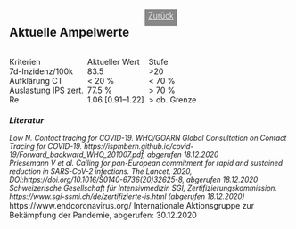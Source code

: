 <html>
  <head>
    <title>Aktuelle Ampelwerte</title>
    <meta charset="utf-8" />
    <meta http-equiv="expires" content="0">
  <style>
 /* FONTS */
 @import url("https://fonts.googleapis.com/css?family=Open+Sans+Condensed:300,700");
</style>
  </head>
  <body> 
 <div style="display:flex;"><h2>Aktuelle Ampelwerte</h2> <div style="margin-left:2em;padding:3px 6px 0 6px;background-color:#888;color:#fff;font-weight:300;height:27px!important;"><a href="main" style="color:#fff;">Zurück</a></div></div>
    <div class="onecol">
  <div class="ntbl" style="display:flex;width:355px;margin-top:1em;">
    <div class="st0" style="width:140px">
      Kriterien
    </div>
    <div class=" st0" style="width:110px">
      Aktueller Wert
    </div>
    <div class="s0" style="width:100px">
      Stufe
    </div>
    </div>
  <div class="ntbl" style="display:flex;width:355px;">
     <div class="st0" style="width:140px">
      7d-Inzidenz/100k
    </div>
    <div class=" st0" style="width:110px">
      83.5
    </div>
     <div class=" st4b" style="width:100px">
      >20
    </div>
  </div>
  <div class="ntbl" style="display:flex;width:355px;">
     <div class=" st0" style="width:140px">
      Aufklärung CT
    </div>
    <div class=" st0" style="width:110px">
      < 20 %
    </div>
     <div class=" st4b" style="width:100px">
      < 70 %
    </div>
  </div>
  <div class="ntbl" style="display:flex;width:355px;">
    <div class=" st0" style="width:140px">
      Auslastung IPS zert.
    </div>
    <div class=" st0" style="width:110px">
      77.5 %
    </div>
     <div class=" st4b" style="width:100px">
      > 70 %
    </div>
  </div>
  <div class="ntbl" style="display:flex;width:355px;">
    <div class=" st0" style="width:140px">
      Re
    </div>
    <div class=" st0" style="width:110px">
     1.06 [0.91–1.22]
    </div>
    <div class=" st4b" style="width:100px">
      > ob. Grenze
    </div>
    </div>
  <div class="ntbl" style="display:none;width:355px;">
    <div class="tbl0 st0">
      Grüne Zonen
    </div>
  <div class="tbl5 st0" style="width:220px;">
    Aktuell keine grünen Zonen
    </div>
    </div>
<div id="foot" style="font-size:0.9em;margin-top:1em;font-style:italic;">
  <h3>Literatur</h3>
  <div id="ref1">Low N. Contact tracing for COVID-19. WHO/GOARN Global Consultation on Contact Tracing for COVID-19. https://ispmbern.github.io/covid-19/Forward_backward_WHO_201007.pdf, abgerufen 18.12.2020</div>
<div id="ref2">Priesemann V et al. Calling for pan-European commitment for rapid and sustained reduction in SARS-CoV-2 infections. The Lancet, 2020, DOI:https://doi.org/10.1016/S0140-6736(20)32625-8, abgerufen 18.12.2020</div>
  <div id="ref3">Schweizerische Gesellschaft für Intensivmedizin SGI, Zertifizierungskommission. https://www.sgi-ssmi.ch/de/zertifizierte-is.html (abgerufen 18.12.2020)</div>
    </div>
    <div id="ref4">https://www.endcoronavirus.org/ Internationale Aktionsgruppe zur Bekämpfung der Pandemie, abgerufen: 30.12.2020</div>
